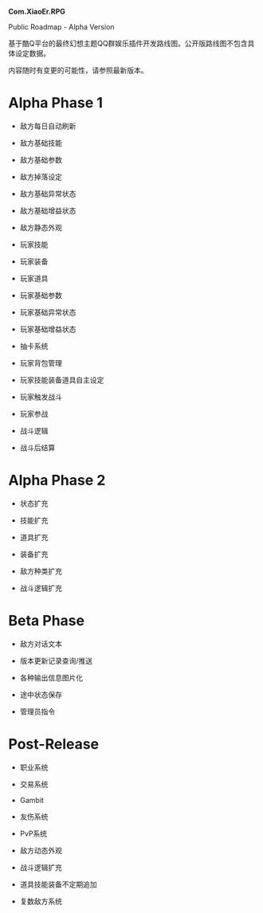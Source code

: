 **Com.XiaoEr.RPG**

Public Roadmap - Alpha Version

基于酷Q平台的最终幻想主题QQ群娱乐插件开发路线图。公开版路线图不包含具体设定数据。

内容随时有变更的可能性，请参照最新版本。

# Alpha Phase 1

* 敌方每日自动刷新

* 敌方基础技能

* 敌方基础参数

* 敌方掉落设定

* 敌方基础异常状态

* 敌方基础增益状态

* 敌方静态外观

* 玩家技能

* 玩家装备

* 玩家道具

* 玩家基础参数

* 玩家基础异常状态

* 玩家基础增益状态

* 抽卡系统

* 玩家背包管理

* 玩家技能装备道具自主设定

* 玩家触发战斗

* 玩家参战

* 战斗逻辑

* 战斗后结算

# Alpha Phase 2

* 状态扩充

* 技能扩充

* 道具扩充

* 装备扩充

* 敌方种类扩充

* 战斗逻辑扩充

# Beta Phase

* 敌方对话文本

* 版本更新记录查询/推送

* 各种输出信息图片化

* 途中状态保存

* 管理员指令

# Post-Release

* 职业系统

* 交易系统

* Gambit

* 友伤系统

* PvP系统

* 敌方动态外观

* 战斗逻辑扩充

* 道具技能装备不定期追加

* 复数敌方系统

